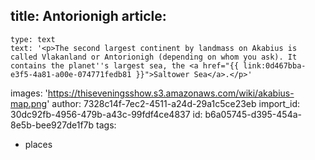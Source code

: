 title: Antorionigh
article:
  -
    type: text
    text: '<p>The second largest continent by landmass on Akabius is called Vlakanland or Antorionigh (depending on whom you ask). It contains the planet''s largest sea, the <a href="{{ link:0d467bba-e3f5-4a81-a00e-074771fedb81 }}">Saltower Sea</a>.</p>'
images: 'https://thiseveningsshow.s3.amazonaws.com/wiki/akabius-map.png'
author: 7328c14f-7ec2-4511-a24d-29a1c5ce23eb
import_id: 30dc92fb-4956-479b-a43c-99fdf4ce4837
id: b6a05745-d395-454a-8e5b-bee927de1f7b
tags:
  - places
